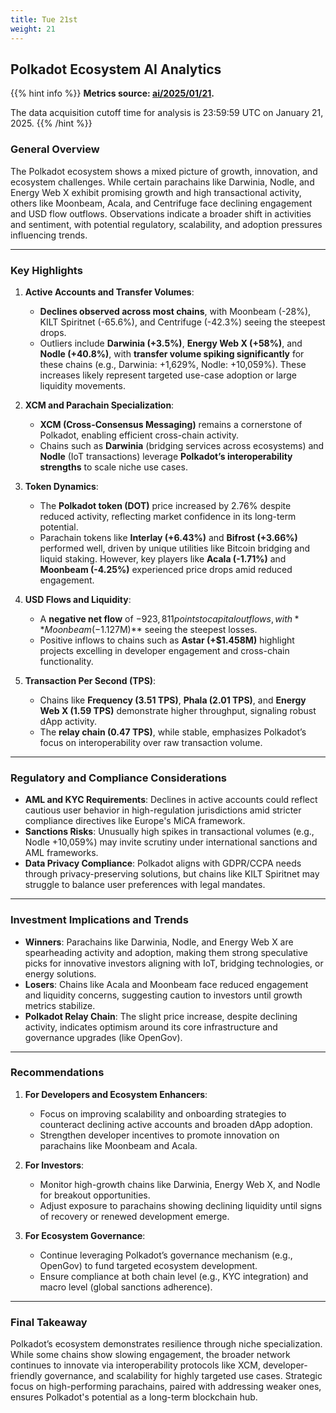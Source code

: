 ```yaml
---
title: Tue 21st
weight: 21
---
```


## **Polkadot Ecosystem AI Analytics**
{{% hint info %}}
**Metrics source: [ai/2025/01/21](../../../../ai/2025/01/21).**

The data acquisition cutoff time for analysis is 23:59:59 UTC on January 21, 2025.
{{% /hint %}}

### **General Overview**
The Polkadot ecosystem shows a mixed picture of growth, innovation, and ecosystem challenges. While certain parachains like Darwinia, Nodle, and Energy Web X exhibit promising growth and high transactional activity, others like Moonbeam, Acala, and Centrifuge face declining engagement and USD flow outflows. Observations indicate a broader shift in activities and sentiment, with potential regulatory, scalability, and adoption pressures influencing trends.

---

### **Key Highlights**
1. **Active Accounts and Transfer Volumes**:
   - **Declines observed across most chains**, with Moonbeam (-28%), KILT Spiritnet (-65.6%), and Centrifuge (-42.3%) seeing the steepest drops.
   - Outliers include **Darwinia (+3.5%)**, **Energy Web X (+58%)**, and **Nodle (+40.8%)**, with **transfer volume spiking significantly** for these chains (e.g., Darwinia: +1,629%, Nodle: +10,059%). These increases likely represent targeted use-case adoption or large liquidity movements.

2. **XCM and Parachain Specialization**:
   - **XCM (Cross-Consensus Messaging)** remains a cornerstone of Polkadot, enabling efficient cross-chain activity.
   - Chains such as **Darwinia** (bridging services across ecosystems) and **Nodle** (IoT transactions) leverage **Polkadot’s interoperability strengths** to scale niche use cases.

3. **Token Dynamics**:
   - The **Polkadot token (DOT)** price increased by 2.76% despite reduced activity, reflecting market confidence in its long-term potential.
   - Parachain tokens like **Interlay (+6.43%)** and **Bifrost (+3.66%)** performed well, driven by unique utilities like Bitcoin bridging and liquid staking. However, key players like **Acala (-1.71%)** and **Moonbeam (-4.25%)** experienced price drops amid reduced engagement.

4. **USD Flows and Liquidity**:
   - A **negative net flow** of $-923,811 points to capital outflows, with **Moonbeam (-$1.127M)** seeing the steepest losses.
   - Positive inflows to chains such as **Astar (+$1.458M)** highlight projects excelling in developer engagement and cross-chain functionality.

5. **Transaction Per Second (TPS)**:
   - Chains like **Frequency (3.51 TPS)**, **Phala (2.01 TPS)**, and **Energy Web X (1.59 TPS)** demonstrate higher throughput, signaling robust dApp activity.
   - The **relay chain (0.47 TPS)**, while stable, emphasizes Polkadot’s focus on interoperability over raw transaction volume.

---

### **Regulatory and Compliance Considerations**
- **AML and KYC Requirements**: Declines in active accounts could reflect cautious user behavior in high-regulation jurisdictions amid stricter compliance directives like Europe's MiCA framework.
- **Sanctions Risks**: Unusually high spikes in transactional volumes (e.g., Nodle +10,059%) may invite scrutiny under international sanctions and AML frameworks.
- **Data Privacy Compliance**: Polkadot aligns with GDPR/CCPA needs through privacy-preserving solutions, but chains like KILT Spiritnet may struggle to balance user preferences with legal mandates.

---

### **Investment Implications and Trends**
- **Winners**: Parachains like Darwinia, Nodle, and Energy Web X are spearheading activity and adoption, making them strong speculative picks for innovative investors aligning with IoT, bridging technologies, or energy solutions.
- **Losers**: Chains like Acala and Moonbeam face reduced engagement and liquidity concerns, suggesting caution to investors until growth metrics stabilize.
- **Polkadot Relay Chain**: The slight price increase, despite declining activity, indicates optimism around its core infrastructure and governance upgrades (like OpenGov).

---

### **Recommendations**
1. **For Developers and Ecosystem Enhancers**:
   - Focus on improving scalability and onboarding strategies to counteract declining active accounts and broaden dApp adoption.
   - Strengthen developer incentives to promote innovation on parachains like Moonbeam and Acala.

2. **For Investors**:
   - Monitor high-growth chains like Darwinia, Energy Web X, and Nodle for breakout opportunities.
   - Adjust exposure to parachains showing declining liquidity until signs of recovery or renewed development emerge.

3. **For Ecosystem Governance**:
   - Continue leveraging Polkadot’s governance mechanism (e.g., OpenGov) to fund targeted ecosystem development.
   - Ensure compliance at both chain level (e.g., KYC integration) and macro level (global sanctions adherence).

---

### **Final Takeaway**
Polkadot’s ecosystem demonstrates resilience through niche specialization. While some chains show slowing engagement, the broader network continues to innovate via interoperability protocols like XCM, developer-friendly governance, and scalability for highly targeted use cases. Strategic focus on high-performing parachains, paired with addressing weaker ones, ensures Polkadot's potential as a long-term blockchain hub.
